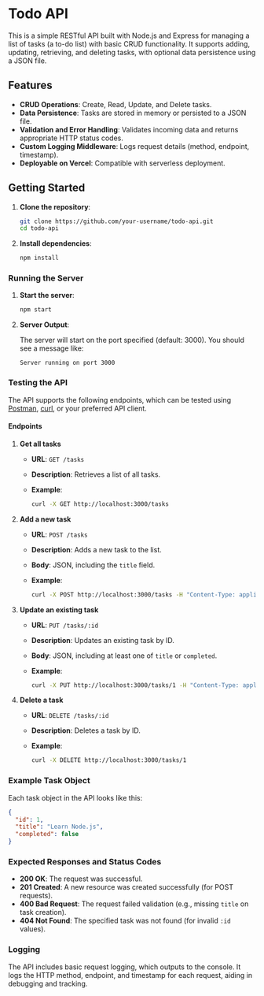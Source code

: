# Todo API

This is a simple RESTful API built with Node.js and Express for managing a list of tasks (a to-do list) with basic CRUD functionality. It supports adding, updating, retrieving, and deleting tasks, with optional data persistence using a JSON file.

## Features

- **CRUD Operations**: Create, Read, Update, and Delete tasks.
- **Data Persistence**: Tasks are stored in memory or persisted to a JSON file.
- **Validation and Error Handling**: Validates incoming data and returns appropriate HTTP status codes.
- **Custom Logging Middleware**: Logs request details (method, endpoint, timestamp).
- **Deployable on Vercel**: Compatible with serverless deployment.

## Getting Started

1. **Clone the repository**:

    ```bash
    git clone https://github.com/your-username/todo-api.git
    cd todo-api
    ```

2. **Install dependencies**:

    ```bash
    npm install
    ```


### Running the Server

1. **Start the server**:

    ```bash
    npm start
    ```

2. **Server Output**:

   The server will start on the port specified (default: 3000). You should see a message like:

    ```
    Server running on port 3000
    ```

### Testing the API

The API supports the following endpoints, which can be tested using [Postman](https://www.postman.com/), [curl](https://curl.se/), or your preferred API client.

#### Endpoints

1. **Get all tasks**
   - **URL**: `GET /tasks`
   - **Description**: Retrieves a list of all tasks.
   - **Example**:

     ```bash
     curl -X GET http://localhost:3000/tasks
     ```

2. **Add a new task**
   - **URL**: `POST /tasks`
   - **Description**: Adds a new task to the list.
   - **Body**: JSON, including the `title` field.
   - **Example**:

     ```bash
     curl -X POST http://localhost:3000/tasks -H "Content-Type: application/json" -d '{"title": "New Task"}'
     ```

3. **Update an existing task**
   - **URL**: `PUT /tasks/:id`
   - **Description**: Updates an existing task by ID.
   - **Body**: JSON, including at least one of `title` or `completed`.
   - **Example**:

     ```bash
     curl -X PUT http://localhost:3000/tasks/1 -H "Content-Type: application/json" -d '{"completed": true}'
     ```

4. **Delete a task**
   - **URL**: `DELETE /tasks/:id`
   - **Description**: Deletes a task by ID.
   - **Example**:

     ```bash
     curl -X DELETE http://localhost:3000/tasks/1
     ```

### Example Task Object

Each task object in the API looks like this:

```json
{
  "id": 1,
  "title": "Learn Node.js",
  "completed": false
}
```

### Expected Responses and Status Codes

- **200 OK**: The request was successful.
- **201 Created**: A new resource was created successfully (for POST requests).
- **400 Bad Request**: The request failed validation (e.g., missing `title` on task creation).
- **404 Not Found**: The specified task was not found (for invalid `:id` values).

### Logging

The API includes basic request logging, which outputs to the console. It logs the HTTP method, endpoint, and timestamp for each request, aiding in debugging and tracking.
